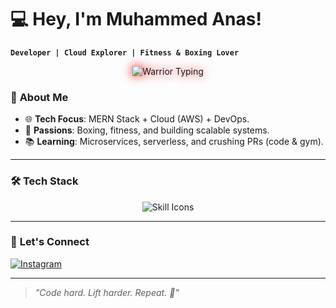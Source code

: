 # 💻 Hey, I'm Muhammed Anas!  
**`Developer | Cloud Explorer | Fitness & Boxing Lover`**  

<div align="center">
  <img src="https://readme-typing-svg.herokuapp.com?font=Kanit&weight=800&size=28&duration=3500&color=FF2400&background=FF000030&width=480&lines=ONE+DAY+🔥+or+DAY+ONE+⚔️;NO+RETREAT+🛡️+NO+SURRENDER+🏴&center=true&vCenter=true&repeat=true" alt="Warrior Typing">
</div>
<style>
  img[alt="Warrior Typing"] {
    filter: drop-shadow(0 0 8px #FF0000);
  }
</style>

### 🚀 **About Me**  
- 🌐 **Tech Focus**: MERN Stack + Cloud (AWS) + DevOps.  
- 🥊 **Passions**: Boxing, fitness, and building scalable systems.  
- 📚 **Learning**: Microservices, serverless, and crushing PRs (code & gym).  

---

### 🛠️ **Tech Stack**  
<div align="center">
  <img src="https://go-skill-icons.vercel.app/api/icons?i=python,js,ts,html,css,tailwind,react,vite,nodejs,express,mongodb,aws,docker,git,github,vscode,postman,npm&theme=light" alt="Skill Icons">
</div>

---

### 📸 **Let's Connect**  
[![Instagram](https://img.shields.io/badge/Instagram-E4405F?style=for-the-badge&logo=instagram&logoColor=white)](https://instagram.com/anazz.7)  

---

> _"Code hard. Lift harder. Repeat. 🔁"_  
